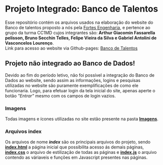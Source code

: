 
# Projeto Integrado: Banco de Talentos 
Esse repositório contém os arquivos usados na elaboração do website do Banco de talentos proposto a nós pela [Fortes Engenharia](https://fortes.ind.br), e pertence ao grupo da turma CC1MD cujos integrantes são: **Arthur Giacomin Fassarella pelisson, Bruno Secchin Telles, Felipe Vieira da Silva e Gabriel Antolini de Vasconcelos Lourenço**. <br />
Link para acesso ao website via Github-pages: [Banco de Talentos](https://bruno-secchin.github.io/DW_bancodetalentos/index.html)
## Projeto não integrado ao Banco de Dados!
Devido ao fim do período letivo, não foi possível a integração do Banco de Dados ao website, sendo assim as informações, logins e pesquisas utilizadas no website são puramente exemplificações de como ele funcionaria. Logo, para efetuar login da tela inicial do site, apenas aperte o botão _"Entrar"_ mesmo com os campos de login vazios.
### Imagens
Todas imagens e ícones utilizadas no site estão presente na pasta [**Imagens**](https://github.com/Bruno-Secchin/DW_bancodetalentos/tree/main/imagens).
### Arquivos index
Os arquivos de nome _**index**_ são os principais arquivos do projeto, sendo [**index.html**](https://github.com/Bruno-Secchin/DW_bancodetalentos/blob/main/index.html) a página inicial que possibilita acesso ás demais páginas, [**index.css**](https://github.com/Bruno-Secchin/DW_bancodetalentos/blob/main/index.css) o arquivo de estilização de todas as páginas e [**index.js**](https://github.com/Bruno-Secchin/DW_bancodetalentos/blob/main/index.js) o arquivo contendo as váriaveis e funções em Javascript presentes nas páginas.
